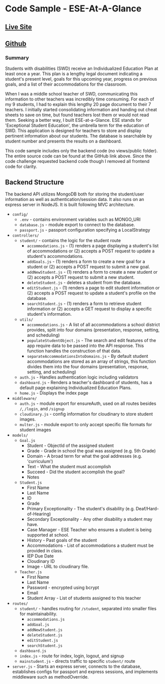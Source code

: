 # Code Sample - ESE-At-A-Glance
## [Live Site](https://ese-at-a-glance.cyclic.app/)
## [Github](https://github.com/Brandon-Schefstad/ESEAtAGlance)

### Summary

Students with disabilities (SWD) receive an Individualized Education Plan at least once a year. This plan is a lengthy legal document indicating a student's present level, goals for this upcoming year, progress on previous goals, and a list of their accommodations for the classroom.

When I was a middle school teacher of SWD, communicating this information to other teachers was incredibly time consuming. For each of my 9 students, I had to explain this lengthy 20 page document to their 7 teachers. I initially started consolidating information and handing out cheat sheets to save on time, but found teachers lost them or would not read them. Seeking a better way, I built ESE-at-a-Glance. ESE stands for 'Exceptional Student Education', the umbrella term for the education of SWD. This application is designed for teachers to store and display pertinent information about our students. The database is searchable by student number and presents the results on a dashboard.

This code sample includes only the backend code (no views/public folder). The entire source code can be found at the GitHub link above. Since the code challenge requested backend code though I removed all frontend code for clarity. 

## Backend Structure

The backend API utilizes MongoDB both for storing the student/user information as well as authentication/session data. It also runs on an express server in NodeJS. It is built following MVC architecture.

- `config/`
  - `.env` - contains environment variables such as MONGO_URI
  - `database.js` - module export to connect to the database.
  - `passport.js` - passport configuration specifying a LocalStrategy
- `controllers/`
  - `student/` - contains the logic for the student route
    - `accommodations.js` - (1) renders a page displaying a student's list of accommodations or (2) accepts a POST request to update a student's accommodations.
    - `addGoals.js` - (1) renders a form to create a new goal for a student or (2) accepts a POST request to submit a new goal.
    - `addNewStudent.js` - (1) renders a form to create a new student or (2) accepts a POST request to submit a new student.
    - `deleteStudent.js` - deletes a student from the database.
    - `editStudent.js` - (1) renders a page to edit student information or (2) accepts a POST request to update a student's profile on the database.
    - `searchStudent.js` - (1) renders a form to retrieve student information or (2) accepts a GET request to display a specific student's information.
  - `utils/`
    - `accommodations.js` - A list of all accommodations a school district provides, split into four domains (presentation, response, setting, and scheduling)
    - `populateStudentObject.js` - The search and edit features of the app require data to be passed into the API response. This function handles the construction of that data.
    - `separateAccommodationsIntoDomains.js` - By default student accommodations are stored as an array of strings, this function divides them into the four domains (presentation, response, setting, and scheduling)
  - `auth.js` - Handles authentication logic including validators
  - `dashboard.js` - Renders a teacher's dashboard of students, has a default page explaining Individualized Education Plans.
  - `home.js` - Displays the index page
- `middleware/`
  - `auth.js` - module export for ensureAuth, used on all routes besides `/`, `/login`, and `/signup`
  - `cloudinary.js` - config information for cloudinary to store student images.
  - `multer.js` - module export to only accept specific file formats for student images
- `models/`
  - `Goal.js`
    - Student - ObjectId of the assigned student
    - Grade - Grade in school the goal was assigned (e.g. 5th Grade)
    - Domain - A broad term for what the goal addresses (e.g. 'curriculum')
    - Text - What the student must accomplish
    - Succeed - Did the student accomplish the goal?
    - Notes
  - `Student.js`
    - First Name
    - Last Name
    - ID
    - Grade
    - Primary Exceptionality - The student's disability (e.g. Deaf/Hard-of-Hearing)
    - Secondary Exceptionality - Any other disability a student may have.
    - Case Manager - ESE Teacher who ensures a student is being supported at school.
    - History - Past goals of the student
    - Accommodations - List of accommodations a student must be provided in class.
    - IEP Due Date
    - Cloudinary ID
    - Image - URL to cloudinary file.
  - `Teacher.js`
    - First Name
    - Last Name
    - Password - encrypted using bcrypt
    - Email
    - Student Array - List of students assigned to this teacher
- `routes/`
  - `student/` - handles routing for `/student`, separated into smaller files for maintainability.
    - `accommodations.js`
    - `addGoal.js`
    - `addNewStudent.js`
    - `deleteStudent.js`
    - `editStudent.js`
    - `searchStudent.js`
  - `dashboard.js`
  - `index.js` - route for index, login, logout, and signup
  - `mainstudent.js` - directs traffic to specific `student/` route
- `server.js` - Starts an express server, connects to the database, establishes configs for passport and express sessions, and implements middleware such as methodOverride.
